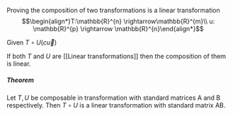 Proving the composition of two transformations is a linear transformation
$$\begin{align*}T:\mathbb{R}^{n} \rightarrow\mathbb{R}^{m}\\ u: \mathbb{R}^{p}  \rightarrow \mathbb{R}^{n}\end{align*}$$

Given $T\circ U(c\vec{u})$

If both $T$ and $U$ are [[Linear transformations]] then the composition of them is linear. 



##### Theorem
Let $T,U$ be composable in transformation with standard matrices A and B respectively. Then $T\circ U$ is a linear transformation with standard matrix AB.